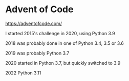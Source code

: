 # Advent of Code

https://adventofcode.com/

I started 2015's challenge in 2020, using Python 3.9

2018 was probably done in one of Python 3.4, 3.5 or 3.6

2019 was probably Python 3.7

2020 started in Python 3.7, but quickly switched to 3.9

2022 Python 3.11
